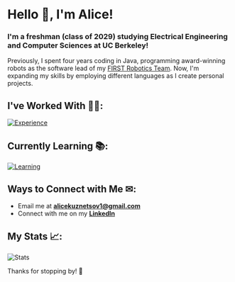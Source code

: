 # Hello 👋, I'm Alice!
### I'm a freshman (class of 2029) studying Electrical Engineering and Computer Sciences at UC Berkeley! 
Previously, I spent four years coding in Java, programming award-winning robots as the software lead of my [FIRST Robotics Team](https://www.github.com/FRCTeam3255). Now, I'm expanding my skills by employing different languages as I create personal projects. 

## I've Worked With 👩‍💻:
[![Experience](https://skillicons.dev/icons?i=java,js,html,github,vscode,figma,ai,ps)](https://skillicons.dev)

## Currently Learning 📚:
[![Learning](https://skillicons.dev/icons?i=react,py)](https://skillicons.dev)

## Ways to Connect with Me ✉:
- Email me at **alicekuznetsov1@gmail.com**
- Connect with me on my **[LinkedIn](https://www.linkedin.com/in/alice-kuznetsov/)**

## My Stats 📈:
![Stats](https://github-readme-stats.vercel.app/api?username=alicekuznetsov&theme=material-palenight&show_icons=true&locale=en)

Thanks for stopping by! 👋
